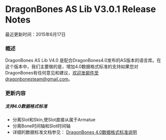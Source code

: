 ﻿DragonBones AS Lib V3.0.1 Release Notes
======================
最近更新时间：2015年6月17日  
### 概述
DragonBones AS Lib V4.0 是配合DragonBones4.0发布的AS版本的语言库。在这个版本中，我们主要做的是，增加4.0数据格式标准的支持如果您对DragonBones有任何意见和建议，欢迎发邮件至dragonbonesteam@gmail.com。  

### 更新内容  
##### 支持4.0数据格式标准  
* 分离Slot和Skin,使Slot直接从属于Armatue
* 分离Bone时间轴和Slot时间轴
* 详细的数据标准文档参见： [DragonBones 4.0数据格式标准说明](https://github.com/DragonBones/DragonBonesAS/blob/4.0/docs/DragonBones%204.0%E6%95%B0%E6%8D%AE%E6%A0%BC%E5%BC%8F%E6%A0%87%E5%87%86%E8%AF%B4%E6%98%8E.pdf)




